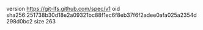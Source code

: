 version https://git-lfs.github.com/spec/v1
oid sha256:251738b30d18e2a09321bc88f1ec6f8eb37f6f2adee0afa025a2354d298d0bc2
size 263
